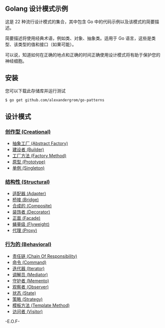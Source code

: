 
## Golang 设计模式示例

这是 22 种流行设计模式的集合，其中包含 Go 中的代码示例以及该模式的简要描述。

简要描述将使用经典术语，例如类、对象、抽象类。适用于 Go 语言，这些是类型、该类型的值和接口（如果可能）。

可以说，知道如何在正确的地点和正确的时间正确使用设计模式将有助于保护您的神经细胞。

## 安装

您可以下载此存储库并运行测试

```bash
$ go get github.com/alexandergrom/go-patterns
```

## 设计模式

### [创作型 (Creational)](Creational)

* [抽象工厂 (Abstract Factory)](Creational/AbstractFactory)
* [建设者 (Builder)](Creational/Builder)
* [工厂方法 (Factory Method)](Creational/FactoryMethod)
* [原型 (Prototype)](Creational/Prototype)
* [单例 (Singleton)](Creational/Singleton)

### [结构性 (Structural)](Structural)

* [适配器 (Adapter)](Structural/Adapter)
* [桥接 (Bridge)](Structural/Bridge)
* [合成的 (Composite)](Structural/Composite)
* [装饰者 (Decorator)](Structural/Decorator)
* [正面 (Facade)](Structural/Facade)
* [蝇量级 (Flyweight)](Structural/Flyweight)
* [代理 (Proxy)](Structural/Proxy)

### [行为的 (Behavioral)](Behavioral)

* [责任链 (Chain Of Responsibility)](Behavioral/ChainOfResponsibility)
* [命令 (Command)](Behavioral/Command)
* [迭代器 (Iterator)](Behavioral/Iterator)
* [调解员 (Mediator)](Behavioral/Mediator)
* [守护者 (Memento)](Behavioral/Memento)
* [观察者 (Observer)](Behavioral/Observer)
* [状态 (State)](Behavioral/State)
* [策略 (Strategy)](Behavioral/Strategy)
* [模板方法 (Template Method)](Behavioral/TemplateMethod)
* [访问者 (Visitor)](Behavioral/Visitor)

-E.O.F-

